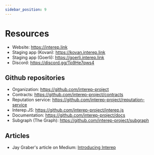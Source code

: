 ```yaml
---
sidebar_position: 9
---
```


# Resources

- Website: https://interep.link
- Staging app (Kovan): https://kovan.interep.link
- Staging app (Goerli): https://goerli.interep.link
- Discord: https://discord.gg/Tp9He7qws4

## Github repositories

-   Organization: https://github.com/interep-project
-   Contracts: https://github.com/interep-project/contracts
-   Reputation service: https://github.com/interep-project/reputation-service
-   Interep.JS: https://github.com/interep-project/interep.js
-   Documentation: https://github.com/interep-project/docs
-   Subgraph (The Graph): https://github.com/interep-project/subgraph

## Articles

-   Jay Graber's article on Medium: [Introducing Interep](https://jaygraber.medium.com/introducing-interrep-255d3f56682)
